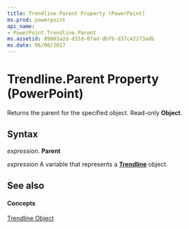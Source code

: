 ```yaml
---
title: Trendline.Parent Property (PowerPoint)
ms.prod: powerpoint
api_name:
- PowerPoint.Trendline.Parent
ms.assetid: 89003a2d-d31d-07ad-dbfb-d37c42273adb
ms.date: 06/08/2017
---
```



# Trendline.Parent Property (PowerPoint)

Returns the parent for the specified object. Read-only  **Object**.


## Syntax

 _expression_. **Parent**

 _expression_ A variable that represents a **[Trendline](trendline-object-powerpoint.md)** object.


## See also


#### Concepts


[Trendline Object](trendline-object-powerpoint.md)

